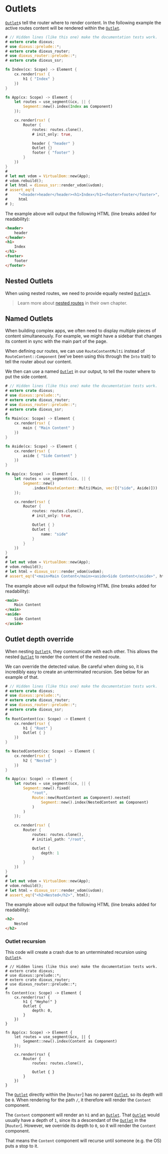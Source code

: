 # Outlets

[`Outlet`]s tell the router where to render content. In the following example
the active routes content will be rendered within the [`Outlet`].

```rust
# // Hidden lines (like this one) make the documentation tests work.
# extern crate dioxus;
# use dioxus::prelude::*;
# extern crate dioxus_router;
# use dioxus_router::prelude::*;
# extern crate dioxus_ssr;

fn Index(cx: Scope) -> Element {
    cx.render(rsx! {
        h1 { "Index" }
    })
}

fn App(cx: Scope) -> Element {
    let routes = use_segment(&cx, || {
        Segment::new().index(Index as Component)
    });

    cx.render(rsx! {
        Router {
            routes: routes.clone(),
            # init_only: true,

            header { "header" }
            Outlet {}
            footer { "footer" }
        }
    })
}
#
# let mut vdom = VirtualDom::new(App);
# vdom.rebuild();
# let html = dioxus_ssr::render_vdom(&vdom);
# assert_eq!(
#     "<header>header</header><h1>Index</h1><footer>footer</footer>",
#     html
# );
```

The example above will output the following HTML (line breaks added for
readability):
```html
<header>
    header
</header>
<h1>
    Index
</h1>
<footer>
    footer
</footer>
```

## Nested Outlets
When using nested routes, we need to provide equally nested [`Outlet`]s.

> Learn more about [nested routes](./routes/nested.md) in their own chapter.

## Named Outlets
When building complex apps, we often need to display multiple pieces of content
simultaneously. For example, we might have a sidebar that changes its content in
sync with the main part of the page.

When defining our routes, we can use `RouteContentMulti` instead of
`RouteContent::Component` (we've been using this through the `Into` trait) to
tell the router about our content.

We then can use a named [`Outlet`] in our output, to tell the router where to
put the side content.

```rust
# // Hidden lines (like this one) make the documentation tests work.
# extern crate dioxus;
# use dioxus::prelude::*;
# extern crate dioxus_router;
# use dioxus_router::prelude::*;
# extern crate dioxus_ssr;
#
fn Main(cx: Scope) -> Element {
    cx.render(rsx! {
        main { "Main Content" }
    })
}

fn Aside(cx: Scope) -> Element {
    cx.render(rsx! {
        aside { "Side Content" }
    })
}

fn App(cx: Scope) -> Element {
    let routes = use_segment(&cx, || {
        Segment::new()
            .index(RouteContent::Multi(Main, vec![("side", Aside)]))
    });

    cx.render(rsx! {
        Router {
            routes: routes.clone(),
            # init_only: true,

            Outlet { }
            Outlet {
                name: "side"
            }
        }
    })
}
#
# let mut vdom = VirtualDom::new(App);
# vdom.rebuild();
# let html = dioxus_ssr::render_vdom(&vdom);
# assert_eq!("<main>Main Content</main><aside>Side Content</aside>", html);
```

The example above will output the following HTML (line breaks added for
readability):
```html
<main>
    Main Content
</main>
<aside>
    Side Content
</aside>
```

## Outlet depth override
When nesting [`Outlet`]s, they communicate with each other. This allows the
nested [`Outlet`] to render the content of the nested route.

We can override the detected value. Be careful when doing so, it is incredibly
easy to create an unterminated recursion. See below for an example of that.

```rust
# // Hidden lines (like this one) make the documentation tests work.
# extern crate dioxus;
# use dioxus::prelude::*;
# extern crate dioxus_router;
# use dioxus_router::prelude::*;
# extern crate dioxus_ssr;
#
fn RootContent(cx: Scope) -> Element {
    cx.render(rsx! {
        h1 { "Root" }
        Outlet { }
    })
}

fn NestedContent(cx: Scope) -> Element {
    cx.render(rsx! {
        h2 { "Nested" }
    })
}

fn App(cx: Scope) -> Element {
    let routes = use_segment(&cx, || {
        Segment::new().fixed(
            "root",
            Route::new(RootContent as Component).nested(
                Segment::new().index(NestedContent as Component)
            )
        )
    });

    cx.render(rsx! {
        Router {
            routes: routes.clone(),
            # initial_path: "/root",

            Outlet {
                depth: 1
            }
        }
    })
}
#
# let mut vdom = VirtualDom::new(App);
# vdom.rebuild();
# let html = dioxus_ssr::render_vdom(&vdom);
# assert_eq!("<h2>Nested</h2>", html);
```

The example above will output the following HTML (line breaks added for
readability):
```html
<h2>
    Nested
</h2>
```

### Outlet recursion
This code will create a crash due to an unterminated recursion using
[`Outlet`]s.

```rust,no_run
# // Hidden lines (like this one) make the documentation tests work.
# extern crate dioxus;
# use dioxus::prelude::*;
# extern crate dioxus_router;
# use dioxus_router::prelude::*;
#
fn Content(cx: Scope) -> Element {
    cx.render(rsx! {
        h1 { "Heyho!" }
        Outlet {
            depth: 0,
        }
    })
}

fn App(cx: Scope) -> Element {
    let routes = use_segment(&cx, || {
        Segment::new().index(Content as Component)
    });

    cx.render(rsx! {
        Router {
            routes: routes.clone(),

            Outlet { }
        }
    })
}
```

The [`Outlet`] directly within the [`Router`] has no parent [`Outlet`], so its
depth will be `0`. When rendering for the path `/`, it therefore will render the
`Content` component.

The `Content` component will render an `h1` and an [`Outlet`]. That [`Outlet`]
would usually have a depth of `1`, since its a descendant of the [`Outlet`] in
the [`Router`]. However, we override its depth to `0`, so it will render the
`Content` component.

That means the `Content` component will recurse until someone (e.g. the OS) puts
a stop to it.

[`Outlet`]: https://docs.rs/dioxus-router/latest/dioxus_router/components/fn.Outlet.html
